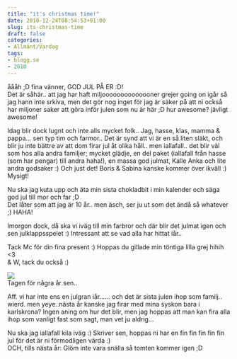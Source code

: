 ```yaml
---
title: "it's christmas time!"
date: 2010-12-24T08:54:53+01:00
slug: its-christmas-time
draft: false
categories:
- Allmänt/Vardag
tags:
- blogg.se
- 2010
---
```

åååh ;D fina vänner, GOD JUL PÅ ER :D!  
Det är såhär.. att jag har haft miljoooooooooooooner grejer going on igår så jag hann inte srkiva, men det gör nog inget för jag är säker på att ni också har miljoner saker att göra inför julen som nu är här ;D hur awesome? jävligt awesome!  
  
Idag blir dock lugnt och inte alls mycket folk.. Jag, hasse, klas, mamma & pappa... sen typ tim och farmor.. Det är synd att vi är en så liten släkt, och blir ju inte bättre av att dom firar jul åt olika håll.. men iallafall.. det blir väl som hos alla andra familjer; mycket glädje, en del paket (iallafall från hasse (som har pengar) till andra haha!), en massa god julmat, Kalle Anka och lite andra godsaker :) Och just det! Boris & Sabina kanske kommer över ikväll :) Mysigt!  
  
Nu ska jag kuta upp och äta min sista chokladbit i min kalender och säga god jul till mor och far ;D  
Det låter som att jag är 10 år.. men äsch, ser ju ut som det ändå så whatever ;) HAHA!  
  
Imorgon dock, då ska vi iväg till min farbror och där blir det julmat igen och sen julklappsspelet :) Intressant att se vad alla har hittat iår..  
  
Tack Mc för din fina present :) Hoppas du gillade min töntiga lilla grej hihih <3  
& W, tack du också :)  
  
  
![](/assets/images/blogg.se/julkulagrskala_123133907.jpg)  
Tagen för några år sen..  
  
Aff. vi har inte ens en julgran iår...... och det är sista julen ihop som familj.. wierd. men yeye..nästa år kanske jag firar med mina syskon bara i karlskrona? Ingen aning om hur det blir, men jag hoppas att man kan fira alla ihop som vanligt fast som sagt, man vet ju aldrig...  
  
Nu ska jag iallafall kila iväg :) Skriver sen, hoppas ni har en fin fin fin fin fin jul för det är ni förmodligen värda :)  
OCH, tills nästa år: Glöm inte vara snälla så tomten kommer igen ;D